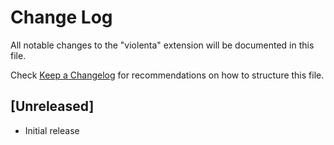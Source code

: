 # Change Log

All notable changes to the "violenta" extension will be documented in this file.

Check [Keep a Changelog](http://keepachangelog.com/) for recommendations on how to structure this file.

## [Unreleased]

- Initial release

